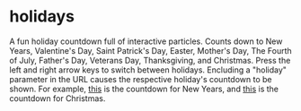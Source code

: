 # holidays
A fun holiday countdown full of interactive particles.
Counts down to New Years, Valentine's Day, Saint Patrick's Day, Easter, Mother's Day, The Fourth of July, Father's Day, Veterans Day, Thanksgiving, and Christmas.
Press the left and right arrow keys to switch between holidays.
Encluding a "holiday" parameter in the URL causes the respective holiday's countdown to be shown.
For example, [this](https://flamesdev.github.io/holidays?holiday=new%20years) is the countdown for New Years, and [this](https://flamesdev.github.io/holidays?holiday=christmas) is the countdown for Christmas.
